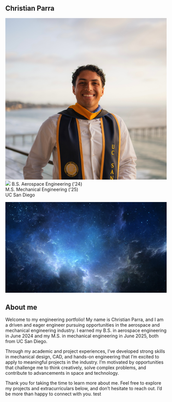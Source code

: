 
## Christian Parra<br/>
![portrait](/docs/facecard.jpeg)
    <img src="img" width="48">
B.S. Aerospace Engineering ('24)<br/>
M.S. Mechanical Engineering ('25)<br/>
UC San Diego

![Frong Page](/docs/Thumbnail-image.jpg)

## About me
Welcome to my engineering portfolio! My name is Christian Parra, and I am a driven and eager engineer pursuing opportunities in the aerospace and mechanical engineering industry. I earned my B.S. in aerospace engineering in June 2024 and my M.S. in mechanical engineering in June 2025, both from UC San Diego. <br/>

Through my academic and project experiences, I’ve developed strong skills in mechanical design, CAD, and hands-on engineering that I’m excited to apply to meaningful projects in the industry. I’m motivated by opportunities that challenge me to think creatively, solve complex problems, and contribute to advancements in space and technology.<br/>

Thank you for taking the time to learn more about me. Feel free to explore my projects and extracurriculars below, and don’t hesitate to reach out. I’d be more than happy to connect with you.
test

